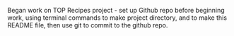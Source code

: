 Began work on TOP Recipes project - set up Github repo before beginning work,
using terminal commands to make project directory, and to make this README file,
then use git to commit to the github repo. 

